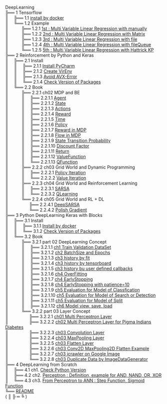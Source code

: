 DeepLearning  
╠══ 1 Tensorflow  
║&ensp;&ensp;&nbsp;╠══ 1.1 [install by docker](01_Local_Tensorflow_Official_Docker/01_Install/01_by_Docker.md)  
║&ensp;&ensp;&nbsp;╚══ 1.2 Example  
║&ensp;&ensp;&ensp;&ensp;&ensp;&ensp;╠══ 1.2.1 [1st : Multi Variable Linear Regression with manually](01_Local_Tensorflow_Official_Docker/02_Workspace/01_1st_Example/01_Multi_Variable_Linear_Regression_with_manually.ipynb)  
║&ensp;&ensp;&ensp;&ensp;&ensp;&ensp;╠══ 1.2.2 [2nd : Multi Variable Linear Regression with Matrix](01_Local_Tensorflow_Official_Docker/02_Workspace/02_2nd_Example/02_Multi_Variable_Linear_Regression_with_Matrix.ipynb)  
║&ensp;&ensp;&ensp;&ensp;&ensp;&ensp;╠══ 1.2.3 [3rd : Multi Variable Linear Regression with file](01_Local_Tensorflow_Official_Docker/02_Workspace/03_3rd_Example/03_Multi_Variable_Linear_Regression_with_file.ipynb)  
║&ensp;&ensp;&ensp;&ensp;&ensp;&ensp;╠══ 1.2.4 [4th : Multi Variable Linear Regression with fileQueue](01_Local_Tensorflow_Official_Docker/02_Workspace/04_4th_Example/04_Multi_Variable_Linear_Regression_with_fileQueue.ipynb)  
║&ensp;&ensp;&ensp;&ensp;&ensp;&ensp;╚══ 1.2.5 [5th : Multi Variable Linear Regression with Hattrick KP](01_Local_Tensorflow_Official_Docker/02_Workspace/05_5th_Example/05_Multi_Variable_Linear_Regression_with_file_Hattrick_KP.ipynb)  
╠══ 2 Reinforcement by Python and Keras  
║&ensp;&ensp;&nbsp;╠══ 2.1 Install  
║&ensp;&ensp;&nbsp;║&ensp;&ensp;&nbsp;╠══ 2.1.1 [Install PyCharm](02_SNU_ReInforcement_Learning/01_Install/01_Install_PyCharm.md)  
║&ensp;&ensp;&nbsp;║&ensp;&ensp;&nbsp;╠══ 2.1.2 [Create VirEnv](02_SNU_ReInforcement_Learning/01_Install/02_Create_VirEnv.md)  
║&ensp;&ensp;&nbsp;║&ensp;&ensp;&nbsp;╠══ 2.1.3 [Avoid AVX-Error](02_SNU_ReInforcement_Learning/01_Install/03_avoid_AVX-Error.md)  
║&ensp;&ensp;&nbsp;║&ensp;&ensp;&nbsp;╚══ 2.1.4 [Check Version of Packages](02_SNU_ReInforcement_Learning/01_Install/04_CheckVersionOfPackage.py)  
║&ensp;&ensp;&nbsp;╚══ 2.2 Book  
║&ensp;&ensp;&ensp;&ensp;&ensp;&ensp;╠══ 2.2.1 ch02 MDP and BE  
║&ensp;&ensp;&ensp;&ensp;&ensp;&ensp;║&ensp;&ensp;&nbsp;╠══ 2.2.1.1 [Agent](02_SNU_ReInforcement_Learning/02_RL_by_Python_and_Keras/02_ch02/01_MDP/01_Agent.md)  
║&ensp;&ensp;&ensp;&ensp;&ensp;&ensp;║&ensp;&ensp;&nbsp;╠══ 2.2.1.2 [State](02_SNU_ReInforcement_Learning/02_RL_by_Python_and_Keras/02_ch02/01_MDP/02_State.md)  
║&ensp;&ensp;&ensp;&ensp;&ensp;&ensp;║&ensp;&ensp;&nbsp;╠══ 2.2.1.3 [Actions](02_SNU_ReInforcement_Learning/02_RL_by_Python_and_Keras/02_ch02/01_MDP/03_Actions.md)  
║&ensp;&ensp;&ensp;&ensp;&ensp;&ensp;║&ensp;&ensp;&nbsp;╠══ 2.2.1.4 [Reward](02_SNU_ReInforcement_Learning/02_RL_by_Python_and_Keras/02_ch02/01_MDP/04_Reward.md)  
║&ensp;&ensp;&ensp;&ensp;&ensp;&ensp;║&ensp;&ensp;&nbsp;╠══ 2.2.1.5 [Time](02_SNU_ReInforcement_Learning/02_RL_by_Python_and_Keras/02_ch02/01_MDP/05_Time.md)  
║&ensp;&ensp;&ensp;&ensp;&ensp;&ensp;║&ensp;&ensp;&nbsp;╠══ 2.2.1.6 [Policy](02_SNU_ReInforcement_Learning/02_RL_by_Python_and_Keras/02_ch02/01_MDP/06_Policy.md)  
║&ensp;&ensp;&ensp;&ensp;&ensp;&ensp;║&ensp;&ensp;&nbsp;╠══ 2.2.1.7 [Reward in MDP](02_SNU_ReInforcement_Learning/02_RL_by_Python_and_Keras/02_ch02/01_MDP/07_Reward_in_MDP.md)  
║&ensp;&ensp;&ensp;&ensp;&ensp;&ensp;║&ensp;&ensp;&nbsp;╠══ 2.2.1.8 [Flow in MDP](02_SNU_ReInforcement_Learning/02_RL_by_Python_and_Keras/02_ch02/01_MDP/08_Flow_in_MDP.png)  
║&ensp;&ensp;&ensp;&ensp;&ensp;&ensp;║&ensp;&ensp;&nbsp;╠══ 2.2.1.9 [State Transition Probability](02_SNU_ReInforcement_Learning/02_RL_by_Python_and_Keras/02_ch02/01_MDP/09_State_Transition_Probability.md)  
║&ensp;&ensp;&ensp;&ensp;&ensp;&ensp;║&ensp;&ensp;&nbsp;╠══ 2.2.1.10 [Discount Factor](02_SNU_ReInforcement_Learning/02_RL_by_Python_and_Keras/02_ch02/01_MDP/10_Discount_Factor.md)  
║&ensp;&ensp;&ensp;&ensp;&ensp;&ensp;║&ensp;&ensp;&nbsp;╠══ 2.2.1.11 [Return](02_SNU_ReInforcement_Learning/02_RL_by_Python_and_Keras/02_ch02/01_MDP/11_Return.md)  
║&ensp;&ensp;&ensp;&ensp;&ensp;&ensp;║&ensp;&ensp;&nbsp;╠══ 2.2.1.12 [ValueFunction](02_SNU_ReInforcement_Learning/02_RL_by_Python_and_Keras/02_ch02/01_MDP/12_ValueFunction.md)  
║&ensp;&ensp;&ensp;&ensp;&ensp;&ensp;║&ensp;&ensp;&nbsp;╚══ 2.2.1.13 [QFunction](02_SNU_ReInforcement_Learning/02_RL_by_Python_and_Keras/02_ch02/01_MDP/13_QFunction.md)  
║&ensp;&ensp;&ensp;&ensp;&ensp;&ensp;╠══ 2.2.2 ch03 Grid World and Dynamic Programming  
║&ensp;&ensp;&ensp;&ensp;&ensp;&ensp;║&ensp;&ensp;&nbsp;╠══ 2.2.2.1 [Policy Iteration](02_SNU_ReInforcement_Learning/02_RL_by_Python_and_Keras/03_ch03/01_grid_world/01_policy_iteration/policy_iteration.py)  
║&ensp;&ensp;&ensp;&ensp;&ensp;&ensp;║&ensp;&ensp;&nbsp;╚══ 2.2.2.2 [Value Iteration](02_SNU_ReInforcement_Learning/02_RL_by_Python_and_Keras/03_ch03/01_grid_world/02_value_iteration/value_iteration.py)  
║&ensp;&ensp;&ensp;&ensp;&ensp;&ensp;╠══ 2.2.3 ch04 Grid World and Reinforcement Learning  
║&ensp;&ensp;&ensp;&ensp;&ensp;&ensp;║&ensp;&ensp;&nbsp;╠══ 2.2.3.1 [SARSA](02_SNU_ReInforcement_Learning/02_RL_by_Python_and_Keras/04_ch04/01_grid_world/01_SARSA/sarsa_agent.py)  
║&ensp;&ensp;&ensp;&ensp;&ensp;&ensp;║&ensp;&ensp;&nbsp;╚══ 2.2.3.2 [QLearning](02_SNU_ReInforcement_Learning/02_RL_by_Python_and_Keras/04_ch04/01_grid_world/02_QLearning/q_learning_agent.py)  
║&ensp;&ensp;&ensp;&ensp;&ensp;&ensp;╚══ 2.2.4 ch05 Grid World and RL + DL  
║&ensp;&ensp;&ensp;&ensp;&ensp;&ensp;&ensp;&ensp;&ensp;&nbsp;╠══ 2.2.4.1 [DeepSARSA](02_SNU_ReInforcement_Learning/02_RL_by_Python_and_Keras/05_ch05/01_grid_world/01_Deep_SARSA/deep_sarsa_agent.py)  
║&ensp;&ensp;&ensp;&ensp;&ensp;&ensp;&ensp;&ensp;&ensp;&nbsp;╚══ 2.2.4.2 [Polish Gradient](02_SNU_ReInforcement_Learning/02_RL_by_Python_and_Keras/05_ch05/01_grid_world/02_Reinforcement_Learning/reinforce_agent.py)  
╠══ 3 Python DeepLearning Keras with Blocks  
║&ensp;&ensp;&nbsp;╠══ 3.1 Install  
║&ensp;&ensp;&nbsp;║&ensp;&ensp;&nbsp;╠══ 3.1.1 [Install by docker](03_InSpace_Keras_Tutorial/01_Install_Keras/01_by_docker.md)  
║&ensp;&ensp;&nbsp;║&ensp;&ensp;&nbsp;╚══ 3.1.2 [Check Version of Packages](03_InSpace_Keras_Tutorial/01_Install_Keras/02_Check_Library_Version.ipynb)  
║&ensp;&ensp;&nbsp;╚══ 3.2 Book  
║&ensp;&ensp;&ensp;&ensp;&ensp;&ensp;╠══ 3.2.1 part 02 DeepLearning Concept  
║&ensp;&ensp;&ensp;&ensp;&ensp;&ensp;║&ensp;&ensp;&nbsp;╠══ 3.2.1.1 [ch1 Train Validation DataSet](03_InSpace_Keras_Tutorial/02/01/01_Train_Validate_Test_Set.ipynb)  
║&ensp;&ensp;&ensp;&ensp;&ensp;&ensp;║&ensp;&ensp;&nbsp;╠══ 3.2.1.2 [ch2 BatchSize and Epochs](03_InSpace_Keras_Tutorial/02/02/01_batch_size_epochs.ipynb)  
║&ensp;&ensp;&ensp;&ensp;&ensp;&ensp;║&ensp;&ensp;&nbsp;╠══ 3.2.1.3 [ch3 history by fit](03_InSpace_Keras_Tutorial/02/03/01_history_by_fit.ipynb)  
║&ensp;&ensp;&ensp;&ensp;&ensp;&ensp;║&ensp;&ensp;&nbsp;╠══ 3.2.1.4 [ch3 history by tensorboard](03_InSpace_Keras_Tutorial/02/03/02_history_by_tensorboard.ipynb)  
║&ensp;&ensp;&ensp;&ensp;&ensp;&ensp;║&ensp;&ensp;&nbsp;╠══ 3.2.1.5 [ch3 history bu user defined callbacks](03_InSpace_Keras_Tutorial/02/03/03_history_by_user_defined_callbacks.ipynb)  
║&ensp;&ensp;&ensp;&ensp;&ensp;&ensp;║&ensp;&ensp;&nbsp;╠══ 3.2.1.6 [ch4 OverFitting](03_InSpace_Keras_Tutorial/02/04/01_overfitting.ipynb)  
║&ensp;&ensp;&ensp;&ensp;&ensp;&ensp;║&ensp;&ensp;&nbsp;╠══ 3.2.1.7 [ch4 EarlyStopping](03_InSpace_Keras_Tutorial/02/04/02_early_stopping.ipynb)  
║&ensp;&ensp;&ensp;&ensp;&ensp;&ensp;║&ensp;&ensp;&nbsp;╠══ 3.2.1.8 [ch4 EarlyStopping with patience=10](03_InSpace_Keras_Tutorial/02/04/03_early_stopping_patience.ipynb)  
║&ensp;&ensp;&ensp;&ensp;&ensp;&ensp;║&ensp;&ensp;&nbsp;╠══ 3.2.1.9 [ch5 Evaluation for Model of Classfication](03_InSpace_Keras_Tutorial/02/05/01_eval_for_classification.ipynb)  
║&ensp;&ensp;&ensp;&ensp;&ensp;&ensp;║&ensp;&ensp;&nbsp;╠══ 3.2.1.10 [ch5 Evaluation for Model of Search or Detection](03_InSpace_Keras_Tutorial/02/05/02_eval_for_search.ipynb)  
║&ensp;&ensp;&ensp;&ensp;&ensp;&ensp;║&ensp;&ensp;&nbsp;╠══ 3.2.1.11 [ch5 Evaluation for Model of Split](03_InSpace_Keras_Tutorial/02/05/03_eval_for_split.ipynb)  
║&ensp;&ensp;&ensp;&ensp;&ensp;&ensp;║&ensp;&ensp;&nbsp;╠══ 3.2.1.12 [ch6 Model view, save, load](03_InSpace_Keras_Tutorial/02/06/01_MNIST.ipynb)  
║&ensp;&ensp;&ensp;&ensp;&ensp;&ensp;╚══ 3.2.2 part 03 Layer Concept  
║&ensp;&ensp;&ensp;&ensp;&ensp;&ensp;&ensp;&ensp;&ensp;&nbsp;╠══ 3.2.2.1 [ch01 Multi Perceptron Layer](03_InSpace_Keras_Tutorial/03/01/01_Neuron_and_Perceptron.ipynb)  
║&ensp;&ensp;&ensp;&ensp;&ensp;&ensp;&ensp;&ensp;&ensp;&nbsp;╠══ 3.2.2.2 [ch02 Multi Perceptron Layer for Pigma Indians Diabetes](03_InSpace_Keras_Tutorial/03/02/01_perceptron-model-for-pigma-indians-diabetes.ipynb)  
║&ensp;&ensp;&ensp;&ensp;&ensp;&ensp;&ensp;&ensp;&ensp;&nbsp;╠══ 3.2.2.3 [ch03 Convolution Layer](03_InSpace_Keras_Tutorial/03/03/01_Convolution_Layer.ipynb)  
║&ensp;&ensp;&ensp;&ensp;&ensp;&ensp;&ensp;&ensp;&ensp;&nbsp;╠══ 3.2.2.4 [ch03 MaxPooling Layer](03_InSpace_Keras_Tutorial/03/03/02_MaxPooling_Layer.ipynb)  
║&ensp;&ensp;&ensp;&ensp;&ensp;&ensp;&ensp;&ensp;&ensp;&nbsp;╠══ 3.2.2.5 [ch03 Flatten Layer](03_InSpace_Keras_Tutorial/03/03/03_Flatten_Layer.ipynb)  
║&ensp;&ensp;&ensp;&ensp;&ensp;&ensp;&ensp;&ensp;&ensp;&nbsp;╠══ 3.2.2.6 [ch03 Conv2D MaxPooling2D Flatten Example](03_InSpace_Keras_Tutorial/03/03/04_Conv2D_MaxPooling2D_Flatten_Example.ipynb)  
║&ensp;&ensp;&ensp;&ensp;&ensp;&ensp;&ensp;&ensp;&ensp;&nbsp;╠══ 3.2.2.7 [ch03 icrawler on Google Image](03_InSpace_Keras_Tutorial/03/03/05_icrawler_on_Google_Image.ipynb)  
║&ensp;&ensp;&ensp;&ensp;&ensp;&ensp;&ensp;&ensp;&ensp;&nbsp;╚══ 3.2.2.8 [ch03 Duplicate Data by ImageDataGenerator](03_InSpace_Keras_Tutorial/03/03/06_Duplicate_with_ImageDataGenerator.ipynb)  
╠══ 4 DeepLearning from Scratch  
║&ensp;&ensp;&nbsp;╠══ 4.1 ch1. [Check Python Version](04_DeepLearning_from_Scratch/1/1.3/python_version.ipynb)  
║&ensp;&ensp;&nbsp;╠══ 4.2 ch2. [Perceptron : Definition, example for AND, NAND, OR, XOR](04_DeepLearning_from_Scratch/2/Perceptron.ipynb)  
║&ensp;&ensp;&nbsp;╚══ 4.3 ch3. [From Perceptron to ANN : Step Function, Sigmoid Function](04_DeepLearning_from_Scratch/3/3.1/01_from_Perceptron_to_Artificial_Neural_Network.ipynb)  
╚══ [README](README.md)  
( ║ ╠ ═ ╚ )  

